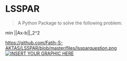 # LSSPAR
>A Python Package to solve the following problem:

min   ||Ax-b||_2^2

https://github.com/Fatih-S-AKTAS/LSSPAR/blob/master/files/lssparquestion.png
[![INSERT YOUR GRAPHIC HERE](http://i.imgur.com/dt8AUb6.png)]()
